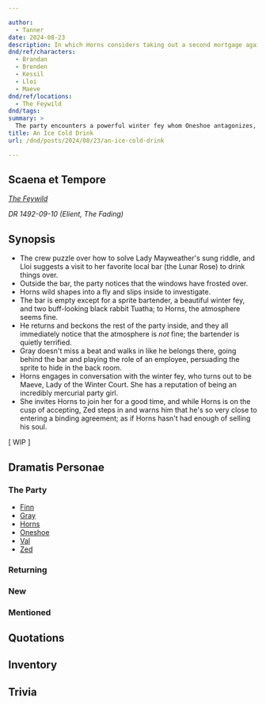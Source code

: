 ```yaml
---

author:
  - Tanner
date: 2024-08-23
description: In which Horns considers taking out a second mortgage against his soul.
dnd/ref/characters:
  - Brandan
  - Brenden
  - Kessil
  - Lloi
  - Maeve
dnd/ref/locations:
  - The Feywild
dnd/tags:
summary: >
  The party encounters a powerful winter fey whom Oneshoe antagonizes, Gray gambles with his friends, and Finn fights a huge jackrabbit man for some special booze.
title: An Ice Cold Drink
url: /dnd/posts/2024/08/23/an-ice-cold-drink

---
```


## Scaena et Tempore

_[The Feywild](/dnd/locations/the-feywild)_

_DR 1492-09-10 (Elient, The Fading)_

## Synopsis

- The crew puzzle over how to solve Lady Mayweather's sung riddle, and Lloi suggests a visit to her favorite local bar (the Lunar Rose) to drink things over.
- Outside the bar, the party notices that the windows have frosted over.
- Horns wild shapes into a fly and slips inside to investigate.
- The bar is empty except for a sprite bartender, a beautiful winter fey, and two buff-looking black rabbit Tuatha; to Horns, the atmosphere seems fine.
- He returns and beckons the rest of the party inside, and they all immediately notice that the atmosphere is _not_ fine; the bartender is quietly terrified.
- Gray doesn't miss a beat and walks in like he belongs there, going behind the bar and playing the role of an employee, persuading the sprite to hide in the back room.
- Horns engages in conversation with the winter fey, who turns out to be Maeve, Lady of the Winter Court. She has a reputation of being an incredibly mercurial party girl.
- She invites Horns to join her for a good time, and while Horns is on the cusp of accepting, Zed steps in and warns him that he's so very close to entering a binding agreement; as if Horns hasn't had enough of selling his soul.

[ WIP ]

## Dramatis Personae

### The Party

- [Finn](/dnd/characters/finn)
- [Gray](/dnd/characters/haeltin-var-astora)
- [Horns](/dnd/characters/horns)
- [Oneshoe](/dnd/characters/oneshoe)
- [Val](/dnd/characters/val)
- [Zed](/dnd/characters/zed)

### Returning

### New

### Mentioned

## Quotations

## Inventory

## Trivia
